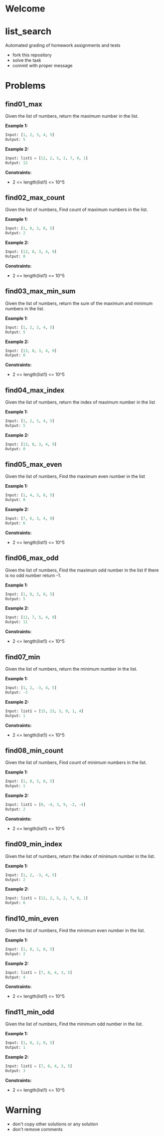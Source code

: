 # Welcome
# list_search

Automated grading of homework assignments and tests
- fork this repository
- solve the task
- commit with proper message

# Problems
## find01_max

  Given the list of numbers, return the maximum number in the list.

**Example 1:**

```Python
Input: [1, 2, 3, 4, 5]
Output: 5

```
**Example 2:**

```Python
Input: list1 = [12, 2, 5, 2, 7, 9, 1]
Output: 12

```
**Constraints:**

  - 2 <= length(list1) <= 10^5

## find02_max_count

  Given the list of numbers, Find count of maximum numbers in the list.

**Example 1:**

```Python
Input: [1, 8, 3, 8, 5]
Output: 2

```
**Example 2:**

```Python
Input: [13, 8, 3, 4, 9]
Output: 0

```
**Constraints:**

  - 2 <= length(list1) <= 10^5

## find03_max_min_sum

  Given the list of numbers, return the sum of the maximum and minimum numbers in the list.

**Example 1:**

```Python
Input: [1, 2, 3, 4, 5]
Output: 5

```
**Example 2:**

```Python
Input: [13, 8, 3, 4, 9]
Output: 0

```
**Constraints:**

  - 2 <= length(list1) <= 10^5

## find04_max_index

  Given the list of numbers, return the index of maximum number in the list

**Example 1:**

```Python
Input: [1, 2, 3, 4, 5]
Output: 5

```
**Example 2:**

```Python
Input: [13, 8, 3, 4, 9]
Output: 0

```

## find05_max_even

  Given the list of numbers, Find the maximum even number in the list

**Example 1:**

```Python
Input: [1, 4, 3, 8, 5]
Output: 8

```
**Example 2:**

```Python
Input: [7, 6, 3, 4, 9]
Output: 6

```
**Constraints:**

  - 2 <= length(list1) <= 10^5

## find06_max_odd

  Given the list of numbers, Find the maximum odd number in the list if there is no odd number return -1.

**Example 1:**

```Python
Input: [1, 8, 3, 8, 5]
Output: 5

```
**Example 2:**

```Python
Input: [11, 7, 5, 4, 9]
Output: 11

```
**Constraints:**

  - 2 <= length(list1) <= 10^5

## find07_min

  Given the list of numbers, return the minimum number in the list.

**Example 1:**

```Python
Input: [1, 2, -3, 4, 5]
Output: -3

```
**Example 2:**

```Python
Input: list1 = [15, 23, 3, 9, 1, 4]
Output: 1

```
**Constraints:**

  - 2 <= length(list1) <= 10^5

## find08_min_count

  Given the list of numbers, Find count of minimum numbers in the list.

**Example 1:**

```Python
Input: [1, 8, 3, 8, 5]
Output: 1

```
**Example 2:**

```Python
Input: list1 = [0, -4, 3, 9, -2, -4]
Output: 2

```
**Constraints:**

  - 2 <= length(list1) <= 10^5

## find09_min_index

  Given the list of numbers, return the index of minimum number in the list.

**Example 1:**

```Python
Input: [1, 2, -3, 4, 5]
Output: 2

```
**Example 2:**

```Python
Input: list1 = [12, 2, 5, 2, 7, 9, 1]
Output: 6

```
## find10_min_even

  Given the list of numbers, Find the minimum even number in the list.

**Example 1:**

```Python
Input: [1, 8, 2, 8, 5]
Output: 2

```
**Example 2:**

```Python
Input: list1 = [7, 8, 4, 3, 5]
Output: 4

```
**Constraints:**

  - 2 <= length(list1) <= 10^5

## find11_min_odd

  Given the list of numbers, Find the minimum odd number in the list.

**Example 1:**

```Python
Input: [1, 8, 2, 8, 5]
Output: 1

```
**Example 2:**

```Python
Input: list1 = [7, 8, 4, 3, 5]
Output: 3

```
**Constraints:**

  - 2 <= length(list1) <= 10^5

# Warning
- don't copy other solutions or any solution
- don't remove comments